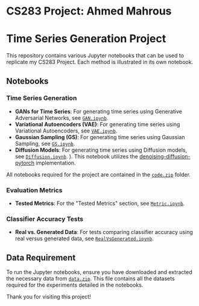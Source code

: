 # CS283 Project: Ahmed Mahrous

# Time Series Generation Project

This repository contains various Jupyter notebooks that can be used to replicate my CS283 Project. Each method is illustrated in its own notebook.

## Notebooks

### Time Series Generation

- **GANs for Time Series**: For generating time series using Generative Adversarial Networks, see [`GAN.ipynb`](GAN.ipynb).
- **Variational Autoencoders (VAE)**: For generating time series using Variational Autoencoders, see [`VAE.ipynb`](VAE.ipynb).
- **Gaussian Sampling (GS)**: For generating time series using Gaussian Sampling, see [`GS.ipynb`](GS.ipynb).
- **Diffusion Models**: For generating time series using Diffusion models, see [`Diffusion.ipynb`](Diffusion.ipynb). ). This notebook utilizes the [denoising-diffusion-pytorch](https://github.com/lucidrains/denoising-diffusion-pytorch) implementation.

All notebooks required for the project are contained in the [`code.zip`](code.zip) folder.

### Evaluation Metrics

- **Tested Metrics**: For the "Tested Metrics" section, see [`Metric.ipynb`](Metric.ipynb).

### Classifier Accuracy Tests

- **Real vs. Generated Data**: For tests comparing classifier accuracy using real versus generated data, see [`RealVsGenerated.ipynb`](RealVsGenerated.ipynb).

## Data Requirement

To run the Jupyter notebooks, ensure you have downloaded and extracted the necessary data from [`data.zip`](data.zip). This file contains all the datasets required for the experiments detailed in the notebooks.

Thank you for visiting this project!
